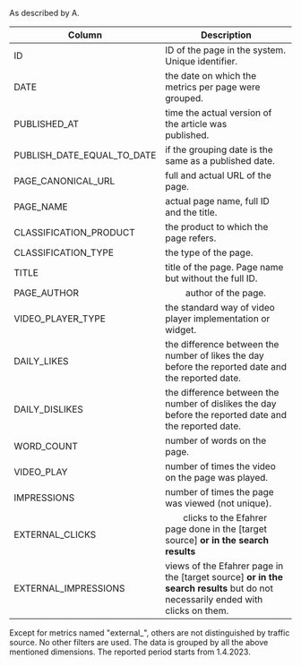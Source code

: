 As described by A. 

| Column | Description |
| --- | --- |
| ID  | ID of the page in the system. Unique identifier.  |
| DATE | the date on which the metrics per page were grouped.    |
| PUBLISHED_AT | time the actual version of the article was published.    |
| PUBLISH_DATE_EQUAL_TO_DATE  | if the grouping date is the same as a published date.  |
| PAGE_CANONICAL_URL | full and actual URL of the page.    |
| PAGE_NAME | actual page name, full ID and the title.    |
| CLASSIFICATION_PRODUCT | the product to which the page refers. |
| CLASSIFICATION_TYPE | the type of the page. |
| TITLE | title of the page. Page name but without the full ID. |
| PAGE_AUTHOR |    author of the page. |
| VIDEO_PLAYER_TYPE | the standard way of video player implementation or widget. |
| DAILY_LIKES | the difference between the number of likes the day before the reported date and the reported date. |
| DAILY_DISLIKES  | the difference between the number of dislikes the day before the reported date and the reported date. |
| WORD_COUNT | number of words on the page. |
| VIDEO_PLAY  | number of times the video on the page was played. |
| IMPRESSIONS | number of times the page was viewed (not unique). |
| EXTERNAL_CLICKS |  clicks to the Efahrer page done in the [target source] **or in the search results** |
| EXTERNAL_IMPRESSIONS  |  views of the Efahrer page in the [target source] **or in the search results** but do not necessarily ended with clicks on them. |

Except for metrics named "external_", others are not distinguished by traffic source. No other filters are used. The data is grouped  by all the above mentioned dimensions. The reported period starts from 1.4.2023.